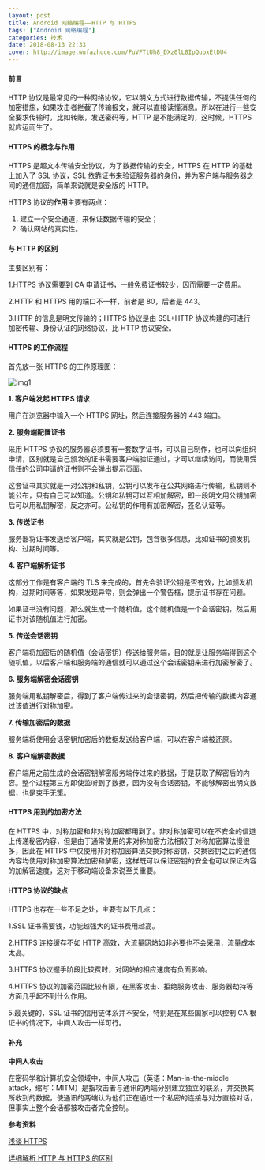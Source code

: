 ```yaml
---
layout: post
title: Android 网络编程——HTTP 与 HTTPS
tags: ["Android 网络编程"]
categories: 技术
date: 2018-08-13 22:33
cover: http://image.wufazhuce.com/FuVFTtUh8_DXz0lL8IpQubxEtDU4
---
```


#### 前言

HTTP 协议是最常见的一种网络协议，它以明文方式进行数据传输，不提供任何的加密措施，如果攻击者拦截了传输报文，就可以直接读懂消息。所以在进行一些安全要求传输时，比如转账，发送密码等，HTTP 是不能满足的，这时候，HTTPS 就应运而生了。

#### HTTPS 的概念与作用

HTTPS 是超文本传输安全协议，为了数据传输的安全，HTTPS 在 HTTP 的基础上加入了 SSL 协议，SSL 依靠证书来验证服务器的身份，并为客户端与服务器之间的通信加密，简单来说就是安全版的 HTTP。

HTTPS 协议的**作用**主要有两点：
1. 建立一个安全通道，来保证数据传输的安全；
2. 确认网站的真实性。

#### 与 HTTP 的区别

主要区别有：

1.HTTPS 协议需要到 CA 申请证书，一般免费证书较少，因而需要一定费用。

2.HTTP 和 HTTPS 用的端口不一样，前者是 80，后者是 443。

3.HTTP 的信息是明文传输的；HTTPS 协议是由 SSL+HTTP 协议构建的可进行加密传输、身份认证的网络协议，比 HTTP 协议安全。

#### HTTPS 的工作流程

首先放一张 HTTPS 的工作原理图：

![img1](https://i.loli.net/2019/08/29/OYHtwRK1hEUDVX5.jpg)

**1. 客户端发起 HTTPS 请求**

用户在浏览器中输入一个 HTTPS 网址，然后连接服务器的 443 端口。

**2. 服务端配置证书**

采用 HTTPS 协议的服务器必须要有一套数字证书，可以自己制作，也可以向组织申请，区别就是自己颁发的证书需要客户端验证通过，才可以继续访问，而使用受信任的公司申请的证书则不会弹出提示页面。

这套证书其实就是一对公钥和私钥，公钥可以发布在公共网络进行传输，私钥则不能公布，只有自己可以知道。公钥和私钥可以互相加解密，即一段明文用公钥加密后可以用私钥解密，反之亦可。公私钥的作用有加密解密，签名认证等。

**3. 传送证书**

服务器将证书发送给客户端，其实就是公钥，包含很多信息，比如证书的颁发机构、过期时间等。

**4. 客户端解析证书**

这部分工作是有客户端的 TLS 来完成的，首先会验证公钥是否有效，比如颁发机构，过期时间等等，如果发现异常，则会弹出一个警告框，提示证书存在问题。

如果证书没有问题，那么就生成一个随机值，这个随机值是一个会话密钥，然后用证书对该随机值进行加密。

**5. 传送会话密钥**

客户端将加密后的随机值（会话密钥）传送给服务端，目的就是让服务端得到这个随机值，以后客户端和服务端的通信就可以通过这个会话密钥来进行加密解密了。

**6. 服务端解密会话密钥**
 
服务端用私钥解密后，得到了客户端传过来的会话密钥，然后把传输的数据内容通过该值进行对称加密。

**7. 传输加密后的数据**

服务端将使用会话密钥加密后的数据发送给客户端，可以在客户端被还原。

**8. 客户端解密数据**

客户端用之前生成的会话密钥解密服务端传过来的数据，于是获取了解密后的内容。整个过程第三方即使监听到了数据，因为没有会话密钥，不能够解密出明文数据，也是束手无策。

#### HTTPS 用到的加密方法

在 HTTPS 中，对称加密和非对称加密都用到了。非对称加密可以在不安全的信道上传递秘密内容，但是由于通常使用的非对称加密方法相较于对称加密算法慢很多，因此在 HTTPS 中仅使用非对称加密算法交换对称密钥，交换密钥之后的通信内容均使用对称加密算法加密和解密，这样既可以保证密钥的安全也可以保证内容的加解密速度，这对于移动端设备来说至关重要。

#### HTTPS 协议的缺点

HTTPS 也存在一些不足之处，主要有以下几点：

1.SSL 证书需要钱，功能越强大的证书费用越高。

2.HTTPS 连接缓存不如 HTTP 高效，大流量网站如非必要也不会采用，流量成本太高。

3.HTTPS 协议握手阶段比较费时，对网站的相应速度有负面影响。

4.HTTPS 协议的加密范围比较有限，在黑客攻击、拒绝服务攻击、服务器劫持等方面几乎起不到什么作用。

5.最关键的，SSL 证书的信用链体系并不安全，特别是在某些国家可以控制 CA 根证书的情况下，中间人攻击一样可行。

#### 补充

**中间人攻击**

在密码学和计算机安全领域中，中间人攻击（英语：Man-in-the-middle attack，缩写：MITM）是指攻击者与通讯的两端分别建立独立的联系，并交换其所收到的数据，使通讯的两端认为他们正在通过一个私密的连接与对方直接对话，但事实上整个会话都被攻击者完全控制。

**参考资料**

[浅谈 HTTPS](https://segmentfault.com/a/1190000011827088)

[详细解析 HTTP 与 HTTPS 的区别](https://juejin.im/entry/58d7635e5c497d0057fae036)